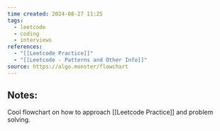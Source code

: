 ```yaml
---
time created: 2024-08-27 11:25
tags:
  - leetcode
  - coding
  - interviews
references:
  - "[[Leetcode Practice]]"
  - "[[Leetcode - Patterns and Other Info]]"
source: https://algo.monster/flowchart
---
```

## Notes:
Cool flowchart on how to approach [[Leetcode Practice]] and problem solving. 
